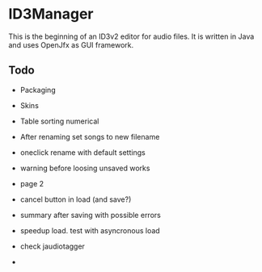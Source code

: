 # ID3Manager

This is the beginning of an ID3v2 editor for audio files. It is written in Java and uses OpenJfx as GUI framework.

## Todo
- Packaging
- Skins
- Table sorting numerical

- After renaming set songs to new filename

- oneclick rename with default settings
- warning before loosing unsaved works
- page 2
- cancel button in load (and save?)
- summary after saving with possible errors
- speedup load. test with asyncronous load

- check jaudiotagger
- 